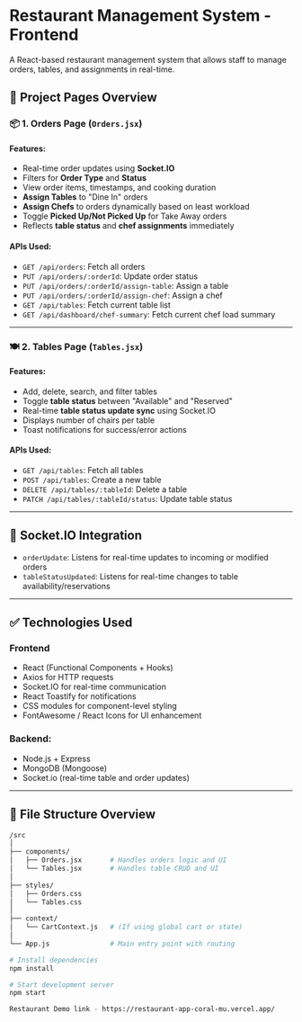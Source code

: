 # Restaurant Management System - Frontend

A React-based restaurant management system that allows staff to manage orders, tables, and assignments in real-time.

## 🧾 Project Pages Overview

### 📦 1. Orders Page (`Orders.jsx`)

#### Features:
- Real-time order updates using **Socket.IO**
- Filters for **Order Type** and **Status**
- View order items, timestamps, and cooking duration
- **Assign Tables** to "Dine In" orders
- **Assign Chefs** to orders dynamically based on least workload
- Toggle **Picked Up/Not Picked Up** for Take Away orders
- Reflects **table status** and **chef assignments** immediately

#### APIs Used:
- `GET /api/orders`: Fetch all orders
- `PUT /api/orders/:orderId`: Update order status
- `PUT /api/orders/:orderId/assign-table`: Assign a table
- `PUT /api/orders/:orderId/assign-chef`: Assign a chef
- `GET /api/tables`: Fetch current table list
- `GET /api/dashboard/chef-summary`: Fetch current chef load summary

---

### 🍽️ 2. Tables Page (`Tables.jsx`)

#### Features:
- Add, delete, search, and filter tables
- Toggle **table status** between "Available" and "Reserved"
- Real-time **table status update sync** using Socket.IO
- Displays number of chairs per table
- Toast notifications for success/error actions

#### APIs Used:
- `GET /api/tables`: Fetch all tables
- `POST /api/tables`: Create a new table
- `DELETE /api/tables/:tableId`: Delete a table
- `PATCH /api/tables/:tableId/status`: Update table status

---

## 📡 Socket.IO Integration

- `orderUpdate`: Listens for real-time updates to incoming or modified orders
- `tableStatusUpdated`: Listens for real-time changes to table availability/reservations

---

## ✅ Technologies Used

### Frontend
- React (Functional Components + Hooks)
- Axios for HTTP requests
- Socket.IO for real-time communication
- React Toastify for notifications
- CSS modules for component-level styling
- FontAwesome / React Icons for UI enhancement

### Backend:
- Node.js + Express
- MongoDB (Mongoose)
- Socket.io (real-time table and order updates)

---

## 📂 File Structure Overview

```bash
/src
│
├── components/
│   ├── Orders.jsx       # Handles orders logic and UI
│   └── Tables.jsx       # Handles table CRUD and UI
│
├── styles/
│   ├── Orders.css
│   └── Tables.css
│
├── context/
│   └── CartContext.js   # (If using global cart or state)
│
└── App.js               # Main entry point with routing

# Install dependencies
npm install

# Start development server
npm start

Restaurant Demo link - https://restaurant-app-coral-mu.vercel.app/
